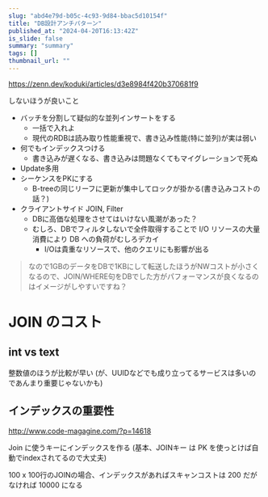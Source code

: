 ```yaml
---
slug: "abd4e79d-b05c-4c93-9d84-bbac5d10154f"
title: "DB設計アンチパターン"
published_at: "2024-04-20T16:13:42Z"
is_slide: false
summary: "summary"
tags: []
thumbnail_url: ""
---
```





https://zenn.dev/koduki/articles/d3e8984f420b370681f9


しないほうが良いこと

- バッチを分割して疑似的な並列インサートをする
  - 一括で入れよ
  - 現代のRDBは読み取り性能重視で、書き込み性能(特に並列)が実は弱い
- 何でもインデックスつける
  - 書き込みが遅くなる、書き込みは問題なくてもマイグレーションで死ぬ
- Update多用
- シーケンスをPKにする
  - B-treeの同じリーフに更新が集中してロックが掛かる(書き込みコストの話？)
- クライアントサイド JOIN, Filter
  - DBに高価な処理をさせてはいけない風潮があった？
  - むしろ、DBでフィルタしないで全件取得することで I/O リソースの大量消費により DB への負荷がむしろデカイ
    - I/Oは貴重なリソースで、他のクエリにも影響が出る

> なので1GBのデータをDBで1KBにして転送したほうがNWコストが小さくなるので、JOIN/WHERE句をDBでした方がパフォーマンスが良くなるのはイメージがしやすいですね？


# JOIN のコスト

## int vs text

整数値のほうが比較が早い
(が、UUIDなどでも成り立ってるサービスは多いのであんまり重要じゃないかも)

## インデックスの重要性

http://www.code-magagine.com/?p=14618

Join に使うキーにインデックスを作る
(基本、JOINキー は PK を使っとけば自動でindexされてるので大丈夫)

100 x 100行のJOINの場合、インデックスがあればスキャンコストは 200 だがなければ 10000 になる